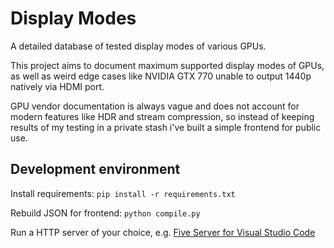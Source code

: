 # Display Modes

A detailed database of tested display modes of various GPUs.

This project aims to document maximum supported display modes of GPUs,
as well as weird edge cases like NVIDIA GTX 770 unable to output 1440p natively via HDMI port.

GPU vendor documentation is always vague
and does not account for modern features like HDR and stream compression,
so instead of keeping results of my testing in a private stash
i've built a simple frontend for public use.

## Development environment

Install requirements:
`pip install -r requirements.txt`

Rebuild JSON for frontend:
`python compile.py`

Run a HTTP server of your choice, e.g. [Five Server for Visual Studio Code](https://marketplace.visualstudio.com/items?itemName=yandeu.five-server)
